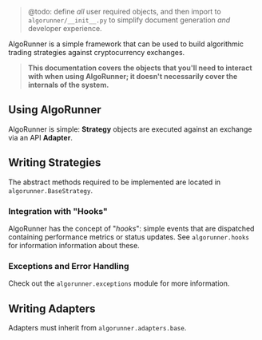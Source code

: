 > @todo: define *all* user required objects, and then import to `algorunner/__init__.py`
> to simplify document generation *and* developer experience.

AlgoRunner is a simple framework that can be used to build algorithmic trading strategies against cryptocurrency exchanges.

> **This documentation covers the objects that you'll need to interact with when using AlgoRunner; it doesn't necessarily cover the internals of the system.**

## Using AlgoRunner

AlgoRunner is simple: **Strategy** objects are executed against an exchange via an API **Adapter**.

## Writing Strategies

The abstract methods required to be implemented are located in `algorunner.BaseStrategy`.

### Integration with "Hooks"

AlgoRunner has the concept of "*hooks*": simple events that are dispatched containing performance metrics or status updates. See `algorunner.hooks` for information information about these.

### Exceptions and Error Handling

Check out the `algorunner.exceptions` module for more information.

## Writing Adapters

Adapters must inherit from `algorunner.adapters.base`.
